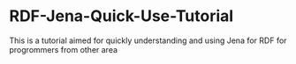 # RDF-Jena-Quick-Use-Tutorial
This is a tutorial aimed for quickly understanding and using Jena for RDF for progrommers from other area
